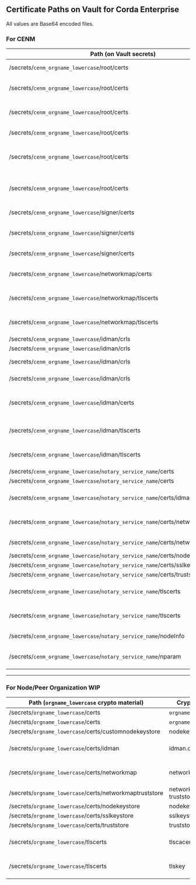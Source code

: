 Certificate Paths on Vault for Corda Enterprise
-----------------------------------------------
All values are Base64 encoded files.

### For CENM

| Path (on Vault secrets)           | Crypto-material         | Type        |
|-----------------------------------|-------------------------|-------------|
| /secrets/`cenm_orgname_lowercase`/root/certs          | root-key-store.jks                | Root keystore |
| /secrets/`cenm_orgname_lowercase`/root/certs          | corda-ssl-trust-store.jks         | SSL certificates truststore |
| /secrets/`cenm_orgname_lowercase`/root/certs          | network-root-truststore.jks       | Network Root certificates truststore |
| /secrets/`cenm_orgname_lowercase`/root/certs          | corda-ssl-root-keys.jks           | SSL Root keystore |
| /secrets/`cenm_orgname_lowercase`/root/certs          | tls-crl-signer-key-store.jks      | Keystore containing tlscrlsigner key |
| /secrets/`cenm_orgname_lowercase`/root/certs          | subordinate-key-store.jks         | Keystore containing subordinateca key |
| /secrets/`cenm_orgname_lowercase`/signer/certs        | corda-ssl-signer-keys.jks         | Signer keystore |
| /secrets/`cenm_orgname_lowercase`/signer/certs        | identity-manager-key-store.jks    | Idman keystore |
| /secrets/`cenm_orgname_lowercase`/signer/certs        | network-map-key-store.jks         | Networkmap keystore |
| /secrets/`cenm_orgname_lowercase`/networkmap/certs    | corda-ssl-network-map-keys.jks    | Networkmap SSL keystore |
| /secrets/`cenm_orgname_lowercase`/networkmap/tlscerts | tlscacerts                        | Networkmap Ambassador Certificate |
| /secrets/`cenm_orgname_lowercase`/networkmap/tlscerts | tlskey                            | Networkmap Ambassador Private key |
| /secrets/`cenm_orgname_lowercase`/idman/crls          | tls.crl                           | TLS CRL |
| /secrets/`cenm_orgname_lowercase`/idman/crls          | ssl.crl                           | SSL CRL |
| /secrets/`cenm_orgname_lowercase`/idman/crls          | root.crl                          | Network Root CRL|
| /secrets/`cenm_orgname_lowercase`/idman/crls          | subordinate.crl                   | Subordinate CRL |
| /secrets/`cenm_orgname_lowercase`/idman/certs         | corda-ssl-identity-manager-keys.jks  | Idman SSL keystore |
| /secrets/`cenm_orgname_lowercase`/idman/tlscerts      | tlscacerts                        | Idman Ambassador Certificate |
| /secrets/`cenm_orgname_lowercase`/idman/tlscerts      | tlskey                            | Idman Ambassador Private key |
| /secrets/`cenm_orgname_lowercase`/`notary_service_name`/certs                             | Notary.cer                 | Certificate |
| /secrets/`cenm_orgname_lowercase`/`notary_service_name`/certs                             | Notary.key                 | Private key |
| /secrets/`cenm_orgname_lowercase`/`notary_service_name`/certs/idman                       | idman.crt                  | Idman Ambassador Certificate |
| /secrets/`cenm_orgname_lowercase`/`notary_service_name`/certs/networkmap                  | networkmap.crt             | Networkmap Ambassador Certificate |
| /secrets/`cenm_orgname_lowercase`/`notary_service_name`/certs/networkmaptruststore        | network-map-truststore     | Certificate |
| /secrets/`cenm_orgname_lowercase`/`notary_service_name`/certs/nodekeystore                | nodekeystore.jks           | Certificate |
| /secrets/`cenm_orgname_lowercase`/`notary_service_name`/certs/sslkeystore                 | sslkeystore.jks            | Certificate |
| /secrets/`cenm_orgname_lowercase`/`notary_service_name`/certs/truststore                  | truststore.jks             | Certificate |
| /secrets/`cenm_orgname_lowercase`/`notary_service_name`/tlscerts                          | tlscacerts                 | Notary Ambassador Certificate |
| /secrets/`cenm_orgname_lowercase`/`notary_service_name`/tlscerts                          | tlskey                     | Notary Ambassador Private key |
| /secrets/`cenm_orgname_lowercase`/`notary_service_name`/nodeInfo                          | nodeInfo                   | Notary node info              |
| /secrets/`cenm_orgname_lowercase`/`notary_service_name`/nparam                             | network-parameters-initial | Network initial parameters    |

-----

### For Node/Peer Organization WIP

| Path (`orgname_lowercase` crypto material)              | Crypto-material        | Type        |
|--------------------------------------------------|------------------------|-------------|
| /secrets/`orgname_lowercase`/certs                      | `orgname_lowercase`.cer       | Certificate |
| /secrets/`orgname_lowercase`/certs                      | `orgname_lowercase`.key       | Private key |
| /secrets/`orgname_lowercase`/certs/customnodekeystore   | nodekeystore.jks       | Certificate |
| /secrets/`orgname_lowercase`/certs/idman                | idman.crt            | Idman Ambassador Certificate |
| /secrets/`orgname_lowercase`/certs/networkmap           | networkmap.crt         | Networkmap Ambassador Certificate |
| /secrets/`orgname_lowercase`/certs/networkmaptruststore | network-map-truststore | Certificate |
| /secrets/`orgname_lowercase`/certs/nodekeystore         | nodekeystore.jks       | Certificate |
| /secrets/`orgname_lowercase`/certs/sslkeystore          | sslkeystore.jks        | Certificate |
| /secrets/`orgname_lowercase`/certs/truststore           | truststore.jks         | Certificate |
| /secrets/`orgname_lowercase`/tlscerts                   | tlscacerts             | Node Ambassador Certificate |
| /secrets/`orgname_lowercase`/tlscerts                   | tlskey                 | Node Ambassador Private key |